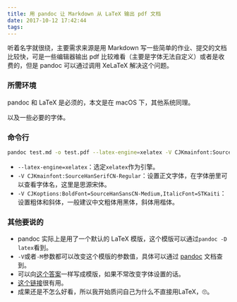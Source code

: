 ```yaml
---
title: 用 pandoc 让 Markdown 从 LaTeX 输出 pdf 文档
date: 2017-10-12 17:42:44
tags:
---
```


听着名字就很绕，主要需求来源是用 Markdown 写一些简单的作业、提交的文档比较快，可是一些编辑器输出 pdf 比较难看（主要是字体无法自定义）或者是收费的，但是 pandoc 可以通过调用 XeLaTeX 解决这个问题。

<!--more-->

### 所需环境

pandoc 和 LaTeX 是必须的，本文是在 macOS 下，其他系统同理。

以及一些必要的字体。

### 命令行

```bash
pandoc test.md -o test.pdf --latex-engine=xelatex -V CJKmainfont:SourceHanSerifCN-Regular -V CJKoptions:BoldFont=SourceHanSansCN-Medium,ItalicFont=STKaiti
```

* `--latex-engine=xelatex`：选定`xelatex`作为引擎。
* `-V CJKmainfont:SourceHanSerifCN-Regular`：设置正文字体，在字体册里可以查看字体名，这里是思源宋体。
* `-V CJKoptions:BoldFont=SourceHanSansCN-Medium,ItalicFont=STKaiti`：设置粗体和斜体，一般建议中文粗体用黑体，斜体用楷体。

### 其他要说的

* pandoc 实际上是用了一个默认的 LaTeX 模版，这个模版可以通过`pandoc -D latex`看到。
* `-V`或者`-M`参数都可以改变这个模版的参数值，具体可以通过 [pandoc](https://pandoc.org/MANUAL.html) 文档查到。
* 可以向[这个答案](https://tex.stackexchange.com/questions/341809/pandoc-does-not-recognize-chinese-characters})一样写成模版，如果不常改变字体设置的话。
* [这个链接](http://www.bagualu.net/wordpress/archives/5396)很有用。
* 成果还是不怎么好看，所以我开始质问自己为什么不直接用LaTeX，🙄️。
